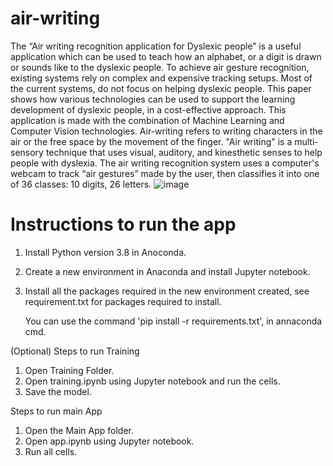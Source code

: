 # air-writing
The “Air writing recognition application for Dyslexic people” is a useful application which can be used to teach how an alphabet, or a digit is drawn or sounds like to the dyslexic people. To achieve air gesture recognition, existing systems rely on complex and expensive tracking setups. Most of the current systems, do not focus on helping dyslexic people. This paper shows how various technologies can be used to support the learning development of dyslexic people, in a cost-effective approach. This application is made with the combination of Machine Learning and Computer Vision technologies. Air-writing refers to writing characters in the air or the free space by the movement of the finger. "Air writing" is a multi-sensory technique that uses visual, auditory, and kinesthetic senses to help people with dyslexia. The air writing recognition system uses a computer's webcam to track “air gestures” made by the user, then classifies it into one of 36 classes: 10 digits, 26 letters. ![image](https://user-images.githubusercontent.com/73682474/150079594-1a4d3c6a-2095-417d-95bb-aec909e63474.png)


# Instructions to run the app

1) Install Python version 3.8 in Anoconda.

2) Create a new environment in Anaconda and install Jupyter notebook.

3) Install all the packages required in the new environment created, see requirement.txt
   for packages required to install.

	You can use the command 'pip install -r requirements.txt', in annaconda cmd.


(Optional) Steps to run Training

1. Open Training Folder.
2. Open training.ipynb using Jupyter notebook and run the cells.
3. Save the model.


Steps to run main App

1. Open the Main App folder.
2. Open app.ipynb using Jupyter notebook.
3. Run all cells.
